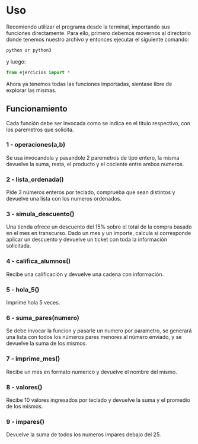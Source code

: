 # Uso
Recomiendo utilizar el programa desde la terminal, importando sus funciones directamente.
Para ello, primero debemos movernos al directorio donde tenemos nuestro archivo y entonces ejecutar el siguiente comando:
```bash
python or python3
```
y luego:
```python
from ejercicios import *
```
Ahora ya tenemos todas las funciones importadas, sientase libre de explorar las mismas.
## Funcionamiento
Cada función debe ser invocada como se indica en el titulo respectivo, con los paremetros que solicita.
### 1 - operaciones(a,b)
Se usa invocandola y pasandole 2 paremetros de tipo entero, la misma devuelve la suma, resta, el producto y el cociente entre ambos numeros.
### 2 - lista_ordenada()
Pide 3 números enteros por teclado, comprueba que sean distintos y devuelve una lista con los numeros ordenados.
### 3 - simula_descuento()
Una tienda ofrece un descuento del 15% sobre el total de la compra basado en el mes en transcurso. Dado un mes y un importe, calcula si corresponde aplicar un descuento y devuelve un ticket con toda la información solicitada.
### 4 - califica_alumnos()
Recibe una calificación y devuelve una cadena con información.
### 5 - hola_5()
Imprime hola 5 veces.
### 6 - suma_pares(numero)
Se debe invocar la funcion y pasarle un numero por parametro, se generará una lista con todos los números pares menores al número enviado, y se devuelve la suma de los mismos.
### 7 - imprime_mes()
Recibe un mes en formato numerico y devuelve el nombre del mismo.
### 8 - valores()
Recibe 10 valores ingresados por teclado y devuelve la suma y el promedio de los mismos.
### 9 - impares()
Devuelve la suma de todos los numeros impares debajo del 25.

